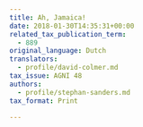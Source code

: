 ```yaml
---
title: Ah, Jamaica!
date: 2018-01-30T14:35:31+00:00
related_tax_publication_term:
  - 889
original_language: Dutch
translators:
  - profile/david-colmer.md
tax_issue: AGNI 48
authors:
  - profile/stephan-sanders.md
tax_format: Print

---
```

